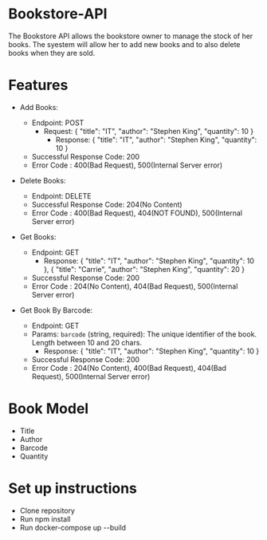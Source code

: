 # Bookstore-API

The Bookstore API allows the bookstore owner to manage the stock of her books. The syestem will allow her to add new books and to also delete books when they are sold.

# Features

- Add Books:
  - Endpoint: POST
    - Request:
      {
      "title": "IT",
      "author": "Stephen King",
      "quantity": 10
      }
      - Response:
      {
      "title": "IT",
      "author": "Stephen King",
      "quantity": 10
      }
  - Successful Response Code: 200
  - Error Code : 400(Bad Request), 500(Internal Server error)

- Delete Books:
  - Endpoint: DELETE
  - Successful Response Code: 204(No Content)
  - Error Code : 400(Bad Request), 404(NOT FOUND), 500(Internal Server error)

- Get Books:
  - Endpoint: GET
    - Response:
      {
      "title": "IT",
      "author": "Stephen King",
      "quantity": 10
      },
      {
      "title": "Carrie",
      "author": "Stephen King",
      "quantity": 20
      }
  - Successful Response Code: 200
  - Error Code : 204(No Content), 404(Bad Request), 500(Internal Server error)

- Get Book By Barcode:
  - Endpoint: GET
  - Params: `barcode` (string, required): The unique identifier of the book. Length between 10 and 20 chars.
    - Response:
      {
      "title": "IT",
      "author": "Stephen King",
      "quantity": 10
      }
  - Successful Response Code: 200
  - Error Code : 204(No Content), 400(Bad Request), 404(Bad Request), 500(Internal Server error)

# Book Model
  - Title
  - Author
  - Barcode
  - Quantity

# Set up instructions
 - Clone repository
 - Run npm install
 - Run docker-compose up --build
